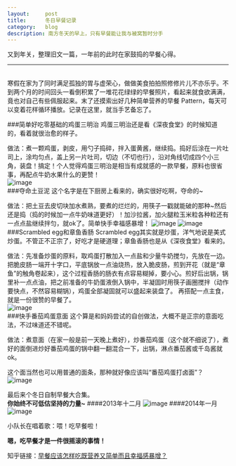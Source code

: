 ```yaml
---
layout:     post
title:      冬日早餐记录
category:   blog
description: 南方冬天的早上，只有早餐能让我与被窝暂时分手
--- 
```

  
又到年关，整理旧文一篇，一年前的此时在家鼓捣的早餐心得。  
<hr/>
<br/>    
寒假在家为了同时满足孤独的胃与虚荣心，做做美食拍拍照修修片儿不亦乐乎。不到两个月的时间回头一看倒积累了一堆花花绿绿的早餐照片，看起来就食欲满满，竟也对自己有些佩服起来。末了还摸索出好几种简单营养的早餐 Pattern，每天可以变着花样循环播放。记录在这里，就当手艺备忘了。  
  
###简单好吃零基础的鸡蛋三明治
鸡蛋三明治还是看《深夜食堂》的时候知道的，看着就很治愈的样子。  
  
做法：煮一颗鸡蛋，剥皮，用勺子捣碎，拌入蛋黄酱，继续捣。捣好后涂在一片吐司上，涂均匀点，盖上另一片吐司，切边（不切也行），沿对角线切成四个小三角，装盘！搞定！个人觉得鸡蛋三明治是相当有成就感的一款早餐，原料也很省事，再配点牛奶水果什么的更赞！  
![image](http://ww1.sinaimg.cn/large/005X3qakjw1ep6o5bj7y5j31kw1kwb29.jpg)  
###夺命土豆泥
这个名字是在下厨房上看来的，确实很好吃啊，夺命的~  

做法：把土豆去皮切块加水煮熟，要煮的烂烂的，用筷子一戳就能破的那种~然后还是捣（捣的时候加一点牛奶味道更好）！加沙拉酱，加火腿粒玉米粒各种粒还有一点点盐继续拌匀，就ok了。简单快手幸福感暴增！
![image](http://ww2.sinaimg.cn/large/005X3nOQjw1ep6o9igkvsj31kw1kwtwg.jpg)
![image](http://ww2.sinaimg.cn/large/005X4kGljw1ep6o9q65irj31kw1kwkjl.jpg)
###Scrambled egg和章鱼香肠
Scrambled egg其实就是炒蛋，洋气地说是美式炒蛋。不管正不正宗了，好吃才是硬道理；章鱼香肠也是从《深夜食堂》看来的。    

做法：先准备炒蛋的原料，取鸡蛋打散加入一点盐和少量牛奶搅匀，先放在一边。    
把脆皮肠一端开十字口，平底锅放一点油烧热，放入脆皮肠，煎到开花（就是“章鱼”的触角卷起来），这个过程香肠的肠衣有点容易糊掉，要小心。煎好后出锅，锅里补一点点油，把之前准备的牛奶蛋液倒入锅中，半凝固时用筷子画圈搅拌（动作要快点，不然容易糊锅），鸡蛋全部凝固就可以盛起来装盘了。
再搭配一点主食，就是一份很赞的早餐了。  
![image](http://ww3.sinaimg.cn/large/005X4kHAjw1ep6obeqv7yj31kw1kwkbp.jpg)  
###快手番茄鸡蛋意面
这个算是和妈妈尝试的自创做法，大概不是正宗的意面吃法，不过味道还不错呢。  
  
做法：煮意面（在家一般是前一天晚上煮好），炒番茄鸡蛋（这个就不细说了），煮好的面倒进炒好番茄鸡蛋的锅中翻一翻混合一下，出锅，淋点番茄酱或千岛酱就ok。  

这个面当然也可以用普通的面条，那种就好像应该叫“番茄鸡蛋打卤面”？  
![image](http://ww1.sinaimg.cn/large/005X3pXmjw1ep6ocnwuf0j31kw1kwkjl.jpg) 

  
最后来个冬日自制早餐大合集。    
**你始终不可低估坚持的力量~**
####2013年十二月
![image](http://ww4.sinaimg.cn/large/005X3q9sjw1ep6nx6bd84j30tq0tqtlt.jpg)
####2014年一月
![image](http://ww1.sinaimg.cn/large/005X4kHAjw1ep6nx88cyoj30tq0tqkcn.jpg)  
  
小队长在唱着歌：喂！吃早餐啦！  
  
**嗯，吃早餐才是一件很摇滚的事情！**  
  
知乎链接：[早餐应该怎样吃既营养又简单而且幸福感暴增？](http://www.zhihu.com/question/22066113/answer/21786222)